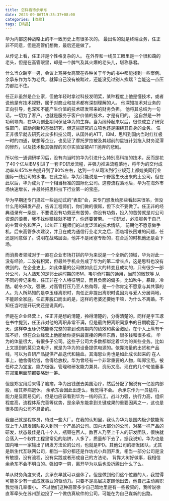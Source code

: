 ```yaml
---
title: 怎样看待余承东
date: 2023-09-06T19:35:37+08:00
categories: [收藏]
tags: [精品]
---
```


华为内部这种战略上的不一致历史上有很多次的。  最出名的就是终端业务，任正非不同意，但是高管们想做，最后还是做了。  

从传记上看，任正非是个性格复杂的人。  在外界和一线员工眼里是一个很和蔼的老头，但是在高管眼里，却是一个脾气及其火爆的老头儿，堪称暴君。  

什么当众踹李一男，会议上骂哭女高管在各种关于华为的书中都能找到一些案例。  余承东作为华为老兵，就算自己没有被踹过，还能没见过别人挨踹？岂能这一点压力都扛不住。  

任正非虽然是企业家，但他年轻时拿过科技发明奖，某种程度上他是懂技术，或者说他是有技术视野，属于对商业和技术都有深刻理解的人。  他深知技术对业务的正向引导，也深知不能产生价值的技术研发带来的财务负担。  他将其总结为一句话，一切为了客户。也就是服务于客户价值的技术，才是有用的。  这自然是一种功利导向，在华为创业期间保证华为的生存。当为阔绰起来以后，很快成立了研究性部门，鼓励创新和基础研究，但这些研究的立项也还是围绕其自身的业务。  任正非很早就去研究过众多科技公司，从国外的ATT，IBM，思科到国内当时红红极一时的四通，联想等企业，也见证了摩托罗拉被及其超前的星链计划拖入财务泥潭的惨烈，以及技术极其强悍的贝尔实验室被ATT抛弃的悲剧。  

所以他一通调研学习后，没有向当时的华为引进什么特别高科技的技术，反而是花了40个亿从IBM引进了一套IPD研发流程，并强力推进流程落地，将华为的交付成功率从45%左右提升到了80%左右，达到一个从司法到行业规范上都媲美同行业国际一线公司的水准。在此之前，华为只能说是一个野蛮生长出来的土公司，但在此以后，华为成为了一个相当标准的国际化公司。这套流程落地后，华为在海外市场快速增长，并最终把思科拉下行业第一的宝座。  

华为早期还专门搞过一些运动式的“表彰”会，来专门颁发给那些看起来很吊，但没什么用的研发产品，告诉工程师们，你们做的很屌，但下次不要做了。任正非的经典语录有一条是，不要说没有功劳还有苦劳，你没有功劳，投入的苦劳就是对公司资源的浪费，我不找你赔钱就不错了，你还要苦劳。  一切研发，必须服务于自己的主营业务和客户，以纠正工程师们的过度泛滥的技术情结。  前期他不愿意做手机，后来高管多次建议，并且在成为通信行业老大之后，面临增长困难的问题，任还是同意做了。说明在战略层面，他并不是闭塞专断的，在合适的时机他还是会下场。  

而消费者领域对于一直在企业市场打拼的华为来说是一个全新的领域，华为对此一没有经验，二没有积累，但最终手机业务成了华为的第二增长点，这是思科也没有做到的。在企业史上，如此体量的公司做如此巨大的转变且成功的，只有很少一部分公司，为人熟知的是郭士纳时期的IBM，韦尔奇时期的通用，当前的微软等  从不同的传记来看，任正非在个人特征明显，而且负面的偏多。比如吹牛，暴躁，冷酷，朝令夕改，强硬，对高管打压乃至人格侮辱，是一个你肯定不愿意与其共事的人。为人所熟知的是李玉琢离职时，向任正非提出离职时说因为与爱人分居两地，不能顾全家庭。任正非脱口而出的是，这样的老婆还要她干嘛，为什么不离婚。不知任当时是开玩笑还是说真的。  

但是在企业经营上，任正非是想的清楚，拎得清楚的，分得清楚的。同样是李玉琢在书中提到，任正非对他的离职非常不满，但是最终把离职同意书的日期晚签了一天，这样李玉琢仍然能够完整的拿到改周期内的绩效和奖金激励。在个人上纵有千班不好，但在企业经营上他能给你提供最直接的两样东西，很多钱和很多权。  华为的体量很大，有很多子公司。这些子公司大多数都绑定着华为的某些业务。比如上文提到的莫贝克电子，就是为华为的设备提供电源的。依靠海量的出货和产品线，可以为自研产品提供产品迭代和输血。其海思业务也是如此成长起来的  在人事上，他舍得给钱，舍得给放权。华为曾经有一个非常重要的人物，叫郑宝用。被任称之为宝宝，能力极强，管理和研发能力兼具，资历又高，现在的几个轮值董事在郑宝用面前都要略逊一筹。

但是郑宝用后来得了脑瘤，华为出钱送去美国治疗，然后分配了据说有一亿股内部股，给其养病退休。  余承东会因此出走么，我觉得不会。   余承东作为一员猛将，能力是显而易见的。但是也应该看到华为一线的员工。战斗力强，执行力高，组织程度高，流程体系完善等优势，是余承东能拿到关键成果的重要因素之一，这也是很多国内公司不具备的。  

我自己就是程序员，待过一些大厂。在我的认知里，我认为华为是国内极少数能驾驭上千人研发团队投入到同一个产品的公司。国内大部分的公司，对某一样产品的研发，状态最佳是几十个人，瓶颈在百人。数百人乃至上千人的研发团队，很快就会落入一个软件工程里常见的陷阱，人多了，质量却下去了。据我说知，华为也是国内唯一一家输出了研发方法论的公司，也就是IPD。其他公司的研发团队，尤其是新生代互联网公司，相当一部分都还是作坊式小兵团开发，相当一部分公司是没有敏捷，没有流程，没有实践或者形成自己的方法论。  背靠大树好做事，我相信余承东不会不明白的。强如李一男，离开华为以后也没折腾出什么了么。  


单从财务角度来说，余承东早就可以退休了。但是做到他们这个位置的人，我觉得可能多少有一点成就事业的驱动力。只要不是高层决定踢他出去，他自己主动离职我觉得几率很小。  不过他们这种高管多少自己暗地里是有一些投资的，我听说徐直军牵头在苏州那边投了一个做仿真软件的公司，可能在为自己谋新的出路。
